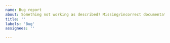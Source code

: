 ```yaml
---
name: Bug report
about: Something not working as described? Missing/incorrect documentation? This is the place.
title: ''
labels: 'Bug'
assignees: ''

---
```

<!--

Hi! 
If you have: 
 -1 Questions about how to use Nilearn or 
 -2 Need analysis suggestions & recommendations?

A bunch of fMRI researchers hang out at Neurostars (http://neurostars.org/). 
Post those questions there. 
Add the tag `nilearn` (we get an email from Neurostars if you do).

Posting them here makes life more complicated for the Nilearn developers.  
-->

<!--

For the Bug Report, 
Include this information:
-------------------------
What version of Nilearn are you using?
What were you trying to do?
What did you expect will happen?
What actually happened?

List the steps you performed that revealed the bug to you.
Include any code samples. Enclose them in triple back-ticks (```)
Like this:

```
<code>
``` 
-->
